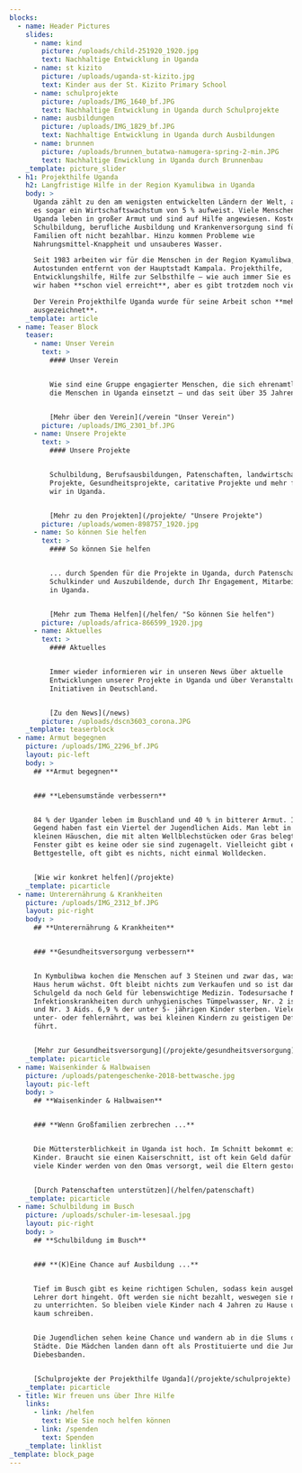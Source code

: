 ```yaml
---
blocks:
  - name: Header Pictures
    slides:
      - name: kind
        picture: /uploads/child-251920_1920.jpg
        text: Nachhaltige Entwicklung in Uganda
      - name: st kizito
        picture: /uploads/uganda-st-kizito.jpg
        text: Kinder aus der St. Kizito Primary School
      - name: schulprojekte
        picture: /uploads/IMG_1640_bf.JPG
        text: Nachhaltige Entwicklung in Uganda durch Schulprojekte
      - name: ausbildungen
        picture: /uploads/IMG_1829_bf.JPG
        text: Nachhaltige Entwicklung in Uganda durch Ausbildungen
      - name: brunnen
        picture: /uploads/brunnen_butatwa-namugera-spring-2-min.JPG
        text: Nachhaltige Enwicklung in Uganda durch Brunnenbau
    _template: picture_slider
  - h1: Projekthilfe Uganda
    h2: Langfristige Hilfe in der Region Kyamulibwa in Uganda
    body: >
      Uganda zählt zu den am wenigsten entwickelten Ländern der Welt, auch wenn
      es sogar ein Wirtschaftswachstum von 5 % aufweist. Viele Menschen in
      Uganda leben in großer Armut und sind auf Hilfe angewiesen. Kosten für
      Schulbildung, berufliche Ausbildung und Krankenversorgung sind für arme
      Familien oft nicht bezahlbar. Hinzu kommen Probleme wie
      Nahrungsmittel-Knappheit und unsauberes Wasser.

      Seit 1983 arbeiten wir für die Menschen in der Region Kyamulibwa, etwa 3
      Autostunden entfernt von der Hauptstadt Kampala. Projekthilfe,
      Entwicklungshilfe, Hilfe zur Selbsthilfe – wie auch immer Sie es nennen –
      wir haben **schon viel erreicht**, aber es gibt trotzdem noch viel zu tun.

      Der Verein Projekthilfe Uganda wurde für seine Arbeit schon **mehrfach
      ausgezeichnet**.
    _template: article
  - name: Teaser Block
    teaser:
      - name: Unser Verein
        text: >
          #### Unser Verein


          Wie sind eine Gruppe engagierter Menschen, die sich ehrenamtlich für
          die Menschen in Uganda einsetzt – und das seit über 35 Jahren.


          [Mehr über den Verein](/verein "Unser Verein")
        picture: /uploads/IMG_2301_bf.JPG
      - name: Unsere Projekte
        text: >
          #### Unsere Projekte


          Schulbildung, Berufsausbildungen, Patenschaften, landwirtschaftliche
          Projekte, Gesundheitsprojekte, caritative Projekte und mehr fördern
          wir in Uganda.


          [Mehr zu den Projekten](/projekte/ "Unsere Projekte")
        picture: /uploads/women-898757_1920.jpg
      - name: So können Sie helfen
        text: >
          #### So können Sie helfen


          ... durch Spenden für die Projekte in Uganda, durch Patenschaften für
          Schulkinder und Auszubildende, durch Ihr Engagement, Mitarbeit vor Ort
          in Uganda.


          [Mehr zum Thema Helfen](/helfen/ "So können Sie helfen")
        picture: /uploads/africa-866599_1920.jpg
      - name: Aktuelles
        text: >
          #### Aktuelles


          Immer wieder informieren wir in unseren News über aktuelle
          Entwicklungen unserer Projekte in Uganda und über Veranstaltungen &
          Initiativen in Deutschland.


          [Zu den News](/news)
        picture: /uploads/dscn3603_corona.JPG
    _template: teaserblock
  - name: Armut begegnen
    picture: /uploads/IMG_2296_bf.JPG
    layout: pic-left
    body: >
      ## **Armut begegnen**


      ### **Lebensumstände verbessern**


      84 % der Ugander leben im Buschland und 40 % in bitterer Armut. In unserer
      Gegend haben fast ein Viertel der Jugendlichen Aids. Man lebt in sehr
      kleinen Häuschen, die mit alten Wellblechstücken oder Gras belegt sind.
      Fenster gibt es keine oder sie sind zugenagelt. Vielleicht gibt es 1-2
      Bettgestelle, oft gibt es nichts, nicht einmal Wolldecken.


      [Wie wir konkret helfen](/projekte)
    _template: picarticle
  - name: Unterernährung & Krankheiten
    picture: /uploads/IMG_2312_bf.JPG
    layout: pic-right
    body: >
      ## **Unterernährung & Krankheiten**


      ### **Gesundheitsversorgung verbessern**


      In Kymbulibwa kochen die Menschen auf 3 Steinen und zwar das, was um das
      Haus herum wächst. Oft bleibt nichts zum Verkaufen und so ist dann weder
      Schulgeld da noch Geld für lebenswichtige Medizin. Todesursache Nr. 1 sind
      Infektionskrankheiten durch unhygienisches Tümpelwasser, Nr. 2 ist Malaria
      und Nr. 3 Aids. 6,9 % der unter 5- jährigen Kinder sterben. Viele sind
      unter- oder fehlernährt, was bei kleinen Kindern zu geistigen Defiziten
      führt.


      [Mehr zur Gesundheitsversorgung](/projekte/gesundheitsversorgung)
    _template: picarticle
  - name: Waisenkinder & Halbwaisen
    picture: /uploads/patengeschenke-2018-bettwasche.jpg
    layout: pic-left
    body: >
      ## **Waisenkinder & Halbwaisen**


      ### **Wenn Großfamilien zerbrechen ...**


      Die Müttersterblichkeit in Uganda ist hoch. Im Schnitt bekommt eine Frau 8
      Kinder. Braucht sie einen Kaiserschnitt, ist oft kein Geld dafür da. Sehr
      viele Kinder werden von den Omas versorgt, weil die Eltern gestorben sind.


      [Durch Patenschaften unterstützen](/helfen/patenschaft)
    _template: picarticle
  - name: Schulbildung im Busch
    picture: /uploads/schuler-im-lesesaal.jpg
    layout: pic-right
    body: >
      ## **Schulbildung im Busch**


      ### **(K)Eine Chance auf Ausbildung ...**


      Tief im Busch gibt es keine richtigen Schulen, sodass kein ausgebildeter
      Lehrer dort hingeht. Oft werden sie nicht bezahlt, weswegen sie nur ab und
      zu unterrichten. So bleiben viele Kinder nach 4 Jahren zu Hause und können
      kaum schreiben.


      Die Jugendlichen sehen keine Chance und wandern ab in die Slums der
      Städte. Die Mädchen landen dann oft als Prostituierte und die Jungen in
      Diebesbanden.


      [Schulprojekte der Projekthilfe Uganda](/projekte/schulprojekte)
    _template: picarticle
  - title: Wir freuen uns über Ihre Hilfe
    links:
      - link: /helfen
        text: Wie Sie noch helfen können
      - link: /spenden
        text: Spenden
    _template: linklist
_template: block_page
---
```


